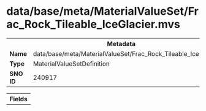 <h1>data/base/meta/MaterialValueSet/Frac_Rock_Tileable_IceGlacier.mvs</h1><table><tr><th colspan="100%">Metadata</th></tr><tr><td><b>Name</b></td><td>data/base/meta/MaterialValueSet/Frac_Rock_Tileable_IceGlacier.mvs</td></tr><tr><td><b>Type</b></td><td>MaterialValueSetDefinition</td></tr><tr><td><b>SNO ID</b></td><td>240917</td></tr></table>

<table><tr><th colspan="100%">Fields</th></tr></table>

